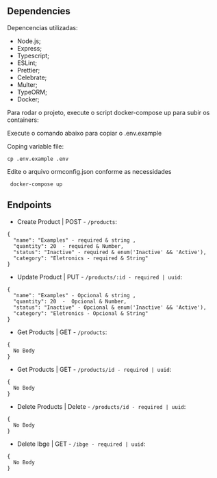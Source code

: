 ## Dependencies

Depencencias utilizadas:

- Node.js;
- Express;
- Typescript;
- ESLint;
- Prettier;
- Celebrate;
- Multer;
- TypeORM;
- Docker;

Para rodar o projeto, execute o script docker-compose up para subir os containers:

Execute o comando abaixo para copiar o .env.example

Coping variable file:

    cp .env.example .env

Edite o arquivo ormconfig.json conforme as necessidades

```
 docker-compose up
```

## Endpoints

- Create Product | POST - `/products`:

```
{
  "name": "Examples" - required & string ,
  "quantity": 20  - required & Number,
  "status": "Inactive" - required & enum('Inactive' && 'Active'),
  "category": "Eletronics - required & String"
}
```

- Update Product | PUT - `/products/:id - required | uuid`:

```
{
  "name": "Examples" - Opcional & string ,
  "quantity": 20  -  Opcional & Number,
  "status": "Inactive" - Opcional & enum('Inactive' && 'Active'),
  "category": "Eletronics - Opcional & String"
}

```

- Get Products | GET - `/products`:

```
{
  No Body
}
```

- Get Products | GET - `/products/id - required | uuid`:

```
{
  No Body
}
```

- Delete Products | Delete - `/products/id - required | uuid`:

```
{
  No Body
}
```

- Delete Ibge | GET - `/ibge - required | uuid`:

```
{
  No Body
}
```
